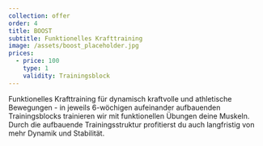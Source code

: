 ```yaml
---
collection: offer
order: 4
title: BOOST
subtitle: Funktionelles Krafttraining
image: /assets/boost_placeholder.jpg
prices:
  - price: 100
    type: 1
    validity: Trainingsblock
---
```


Funktionelles Krafttraining für dynamisch kraftvolle und athletische Bewegungen - in jeweils 6-wöchigen aufeinander
aufbauenden Trainingsblocks trainieren wir mit funktionellen Übungen deine Muskeln. Durch die aufbauende
Trainingsstruktur profitierst du auch langfristig von mehr Dynamik und Stabilität.
